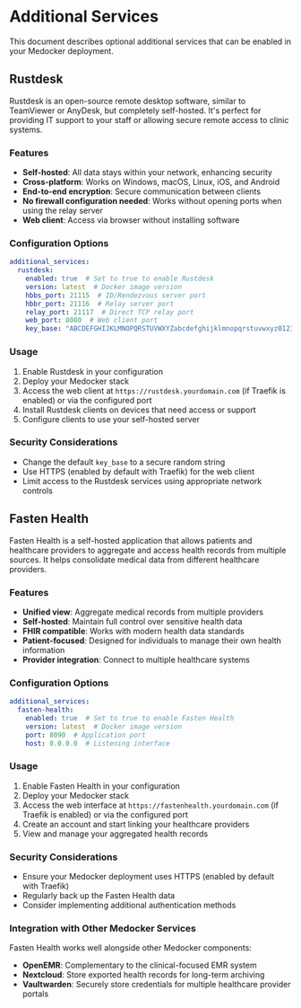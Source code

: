 # Additional Services

This document describes optional additional services that can be enabled in your Medocker deployment.

## Rustdesk

Rustdesk is an open-source remote desktop software, similar to TeamViewer or AnyDesk, but completely self-hosted. It's perfect for providing IT support to your staff or allowing secure remote access to clinic systems.

### Features

- **Self-hosted**: All data stays within your network, enhancing security
- **Cross-platform**: Works on Windows, macOS, Linux, iOS, and Android
- **End-to-end encryption**: Secure communication between clients
- **No firewall configuration needed**: Works without opening ports when using the relay server
- **Web client**: Access via browser without installing software

### Configuration Options

```yaml
additional_services:
  rustdesk:
    enabled: true  # Set to true to enable Rustdesk
    version: latest  # Docker image version
    hbbs_port: 21115  # ID/Rendezvous server port
    hbbr_port: 21116  # Relay server port
    relay_port: 21117  # Direct TCP relay port
    web_port: 8080  # Web client port
    key_base: "ABCDEFGHIJKLMNOPQRSTUVWXYZabcdefghijklmnopqrstuvwxyz0123456789+/"  # Encryption key (recommended to change)
```

### Usage

1. Enable Rustdesk in your configuration
2. Deploy your Medocker stack
3. Access the web client at `https://rustdesk.yourdomain.com` (if Traefik is enabled) or via the configured port
4. Install Rustdesk clients on devices that need access or support
5. Configure clients to use your self-hosted server

### Security Considerations

- Change the default `key_base` to a secure random string
- Use HTTPS (enabled by default with Traefik) for the web client
- Limit access to the Rustdesk services using appropriate network controls

## Fasten Health

Fasten Health is a self-hosted application that allows patients and healthcare providers to aggregate and access health records from multiple sources. It helps consolidate medical data from different healthcare providers.

### Features

- **Unified view**: Aggregate medical records from multiple providers
- **Self-hosted**: Maintain full control over sensitive health data
- **FHIR compatible**: Works with modern health data standards
- **Patient-focused**: Designed for individuals to manage their own health information
- **Provider integration**: Connect to multiple healthcare systems

### Configuration Options

```yaml
additional_services:
  fasten-health:
    enabled: true  # Set to true to enable Fasten Health
    version: latest  # Docker image version
    port: 8090  # Application port
    host: 0.0.0.0  # Listening interface
```

### Usage

1. Enable Fasten Health in your configuration
2. Deploy your Medocker stack
3. Access the web interface at `https://fastenhealth.yourdomain.com` (if Traefik is enabled) or via the configured port
4. Create an account and start linking your healthcare providers
5. View and manage your aggregated health records

### Security Considerations

- Ensure your Medocker deployment uses HTTPS (enabled by default with Traefik)
- Regularly back up the Fasten Health data
- Consider implementing additional authentication methods

### Integration with Other Medocker Services

Fasten Health works well alongside other Medocker components:

- **OpenEMR**: Complementary to the clinical-focused EMR system
- **Nextcloud**: Store exported health records for long-term archiving
- **Vaultwarden**: Securely store credentials for multiple healthcare provider portals 